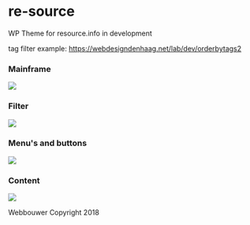 # re-source


WP Theme for resource.info in development

tag filter example: https://webdesigndenhaag.net/lab/dev/orderbytags2


### Mainframe
![](https://github.com/webbouwer/re-source/blob/master/dev/20180815_195736.jpg)


### Filter
![](https://github.com/webbouwer/re-source/blob/master/dev/20180815_195833.jpg)


### Menu's and buttons
![](https://github.com/webbouwer/re-source/blob/master/dev/20180815_195757.jpg)


### Content
![](https://github.com/webbouwer/re-source/blob/master/dev/20180815_195805.jpg)



Webbouwer Copyright 2018
